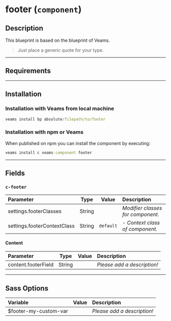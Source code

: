 
# footer (`component`)

## Description

This blueprint is based on the blueprint of Veams.

> Just place a generic quote for your type.

-----------

## Requirements

-----------

## Installation

### Installation with Veams from local machine

``` cmd
veams install bp absolute/filepath/to/footer
```

### Installation with npm or Veams

When published on npm you can install the component by executing:

``` cmd
veams install c veams-component footer
```

-----------

## Fields

### `c-footer`


| Parameter | Type | Value | Description |
|:--- | :---: |:---: | :--- |
| settings.footerClasses | String | | _Modifier classes for component._ | 
| settings.footerContextClass | String | `default` |  - _Context class of component._ |  

#### Content
| Parameter | Type | Value | Description |
|:--- | :---: |:---: | :--- |
| content.footerField | String | |  _Please add a description!_ |

------------

## Sass Options

| Variable | Value | Description |
|:--- | :---: |:--- |
| $footer-my-custom-var | | _Please add a description!_ |
